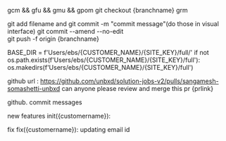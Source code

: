 gcm && gfu && gmu && gpom
git checkout {branchname}
grm

git add filename and git commit -m "commit message"(do those in visual interface)
git commit --amend --no-edit     
git push  -f origin {branchname}


BASE_DIR = f'Users/ebs/{CUSTOMER_NAME}/{SITE_KEY}/full/' if not os.path.exists(f'Users/ebs/{CUSTOMER_NAME}/{SITE_KEY}/full'): os.makedirs(f'Users/ebs/{CUSTOMER_NAME}/{SITE_KEY}/full')

github url : https://github.com/unbxd/solution-jobs-v2/pulls/sangamesh-somashetti-unbxd
can anyone please review and merge this pr
{prlink}

github. commit messages

new features
init({customername}): 

fix
fix({customername}): updating email id



